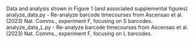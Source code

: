 Data and analysis shown in Figure 1 (and associated supplemental figures)
analyze_data.py - Re-analyze barcode timecourses from Ascensao et al. (2023) Nat. Comms., experiment F, focusing on S barcodes.
analyze_data_L.py - Re-analyze barcode timecourses from Ascensao et al. (2023) Nat. Comms., experiment F, focusing on L barcodes.
